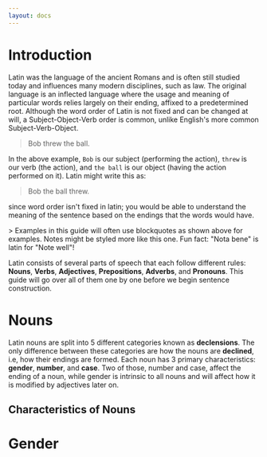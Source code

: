 ```yaml
---
layout: docs
---
```


# Introduction

Latin was the language of the ancient Romans and is often still studied today and influences many modern disciplines, such as law. The original language is an inflected language where the usage and meaning of particular words relies largely on their ending, affixed to a predetermined root. Although the word order of Latin is not fixed and can be changed at will, a Subject-Object-Verb order is common, unlike English's more common Subject-Verb-Object.

> Bob threw the ball.

In the above example, `Bob` is our subject (performing the action), `threw` is our verb (the action), and `the ball` is our object (having the action performed on it). Latin might write this as:

> Bob the ball threw.

since word order isn't fixed in latin; you would be able to understand the meaning of the sentence based on the endings that the words would have.

<div class="note"></div>
> Examples in this guide will often use blockquotes as shown above for examples. Notes might be styled more like this one. Fun fact: "Nota bene" is latin for "Note well"!

Latin consists of several parts of speech that each follow different rules: **Nouns**, **Verbs**, **Adjectives**, **Prepositions**, **Adverbs**, and **Pronouns**. This guide will go over all of them one by one before we begin sentence construction.

# Nouns

Latin nouns are split into 5 different categories known as **declensions**. The only difference between these categories are how the nouns are **declined**, i.e, how their endings are formed. Each noun has 3 primary characteristics: **gender**, **number**, and **case**. Two of those, number and case, affect the ending of a noun, while gender is intrinsic to all nouns and will affect how it is modified by adjectives later on.

## Characteristics of Nouns

# Gender
